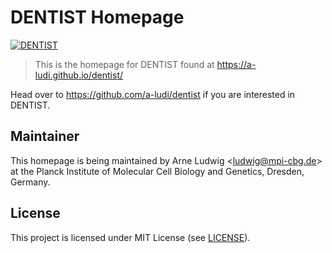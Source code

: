 DENTIST Homepage
================

[![DENTIST](./docs/logo.png?sanitize=true&raw=true)](https://a-ludi.github.io/dentist/)

> This is the homepage for DENTIST found at https://a-ludi.github.io/dentist/

Head over to https://github.com/a-ludi/dentist if you are interested in DENTIST.


Maintainer
----------

This homepage is being maintained by Arne Ludwig &lt;<ludwig@mpi-cbg.de>&gt; at
the Planck Institute of Molecular Cell Biology and Genetics, Dresden, Germany.


License
-------

This project is licensed under MIT License (see [LICENSE](./LICENSE)).
